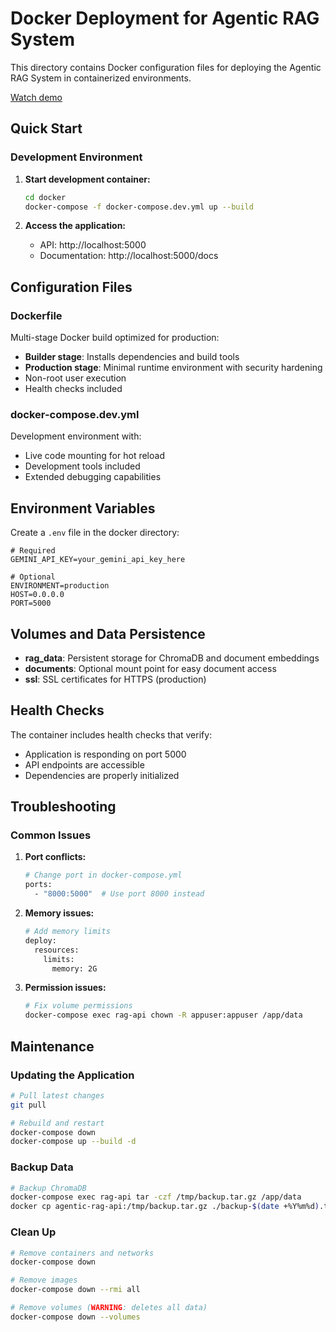 # Docker Deployment for Agentic RAG System

This directory contains Docker configuration files for deploying the Agentic RAG System in containerized environments.

[Watch demo](../media/Recording.mp4)


## Quick Start

### Development Environment

1. **Start development container:**
   ```bash
   cd docker
   docker-compose -f docker-compose.dev.yml up --build
   ```

2. **Access the application:**
   - API: http://localhost:5000
   - Documentation: http://localhost:5000/docs


## Configuration Files

### Dockerfile
Multi-stage Docker build optimized for production:
- **Builder stage**: Installs dependencies and build tools
- **Production stage**: Minimal runtime environment with security hardening
- Non-root user execution
- Health checks included

### docker-compose.dev.yml
Development environment with:
- Live code mounting for hot reload
- Development tools included
- Extended debugging capabilities


## Environment Variables

Create a `.env` file in the docker directory:

```env
# Required
GEMINI_API_KEY=your_gemini_api_key_here

# Optional
ENVIRONMENT=production
HOST=0.0.0.0
PORT=5000
```

## Volumes and Data Persistence

- **rag_data**: Persistent storage for ChromaDB and document embeddings
- **documents**: Optional mount point for easy document access
- **ssl**: SSL certificates for HTTPS (production)

## Health Checks

The container includes health checks that verify:
- Application is responding on port 5000
- API endpoints are accessible
- Dependencies are properly initialized


## Troubleshooting

### Common Issues

1. **Port conflicts:**
   ```bash
   # Change port in docker-compose.yml
   ports:
     - "8000:5000"  # Use port 8000 instead
   ```

2. **Memory issues:**
   ```bash
   # Add memory limits
   deploy:
     resources:
       limits:
         memory: 2G
   ```

3. **Permission issues:**
   ```bash
   # Fix volume permissions
   docker-compose exec rag-api chown -R appuser:appuser /app/data
   ```

## Maintenance

### Updating the Application
```bash
# Pull latest changes
git pull

# Rebuild and restart
docker-compose down
docker-compose up --build -d
```

### Backup Data
```bash
# Backup ChromaDB
docker-compose exec rag-api tar -czf /tmp/backup.tar.gz /app/data
docker cp agentic-rag-api:/tmp/backup.tar.gz ./backup-$(date +%Y%m%d).tar.gz
```

### Clean Up
```bash
# Remove containers and networks
docker-compose down

# Remove images
docker-compose down --rmi all

# Remove volumes (WARNING: deletes all data)
docker-compose down --volumes
```
